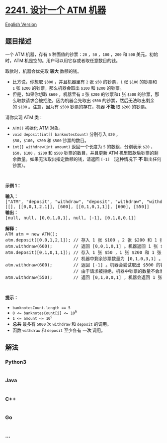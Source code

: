 # [2241. 设计一个 ATM 机器](https://leetcode.cn/problems/design-an-atm-machine)

[English Version](/solution/2200-2299/2241.Design%20an%20ATM%20Machine/README_EN.md)

## 题目描述

<!-- 这里写题目描述 -->

<p>一个 ATM 机器，存有&nbsp;<code>5</code>&nbsp;种面值的钞票：<code>20</code>&nbsp;，<code>50</code>&nbsp;，<code>100</code>&nbsp;，<code>200</code>&nbsp;和&nbsp;<code>500</code>&nbsp;美元。初始时，ATM 机是空的。用户可以用它存或者取任意数目的钱。</p>

<p>取款时，机器会优先取 <b>较大</b>&nbsp;数额的钱。</p>

<ul>
	<li>比方说，你想取&nbsp;<code>$300</code>&nbsp;，并且机器里有&nbsp;<code>2</code>&nbsp;张 <code>$50</code>&nbsp;的钞票，<code>1</code>&nbsp;张&nbsp;<code>$100</code>&nbsp;的钞票和<code>1</code>&nbsp;张&nbsp;<code>$200</code>&nbsp;的钞票，那么机器会取出&nbsp;<code>$100</code> 和&nbsp;<code>$200</code>&nbsp;的钞票。</li>
	<li>但是，如果你想取&nbsp;<code>$600</code>&nbsp;，机器里有&nbsp;<code>3</code>&nbsp;张&nbsp;<code>$200</code>&nbsp;的钞票和<code>1</code>&nbsp;张&nbsp;<code>$500</code>&nbsp;的钞票，那么取款请求会被拒绝，因为机器会先取出&nbsp;<code>$500</code>&nbsp;的钞票，然后无法取出剩余的&nbsp;<code>$100</code>&nbsp;。注意，因为有&nbsp;<code>$500</code>&nbsp;钞票的存在，机器&nbsp;<strong>不能</strong>&nbsp;取&nbsp;<code>$200</code>&nbsp;的钞票。</li>
</ul>

<p>请你实现 ATM 类：</p>

<ul>
	<li><code>ATM()</code>&nbsp;初始化 ATM 对象。</li>
	<li><code>void deposit(int[] banknotesCount)</code>&nbsp;分别存入&nbsp;<code>$20</code>&nbsp;，<code>$50</code>，<code>$100</code>，<code>$200</code>&nbsp;和&nbsp;<code>$500</code>&nbsp;钞票的数目。</li>
	<li><code>int[] withdraw(int amount)</code>&nbsp;返回一个长度为&nbsp;<code>5</code>&nbsp;的数组，分别表示&nbsp;<code>$20</code>&nbsp;，<code>$50</code>，<code>$100</code>&nbsp;，<code>$200</code>&nbsp;和&nbsp;<code>$500</code>&nbsp;钞票的数目，并且更新 ATM 机里取款后钞票的剩余数量。如果无法取出指定数额的钱，请返回&nbsp;<code>[-1]</code>&nbsp;（这种情况下 <strong>不</strong>&nbsp;取出任何钞票）。</li>
</ul>

<p>&nbsp;</p>

<p><strong>示例 1：</strong></p>

<pre>
<strong>输入：</strong>
["ATM", "deposit", "withdraw", "deposit", "withdraw", "withdraw"]
[[], [[0,0,1,2,1]], [600], [[0,1,0,1,1]], [600], [550]]
<strong>输出：</strong>
[null, null, [0,0,1,0,1], null, [-1], [0,1,0,0,1]]

<strong>解释：</strong>
ATM atm = new ATM();
atm.deposit([0,0,1,2,1]); // 存入 1 张 $100 ，2 张 $200 和 1 张 $500 的钞票。
atm.withdraw(600);        // 返回 [0,0,1,0,1] 。机器返回 1 张 $100 和 1 张 $500 的钞票。机器里剩余钞票的数量为 [0,0,0,2,0] 。
atm.deposit([0,1,0,1,1]); // 存入 1 张 $50 ，1 张 $200 和 1 张 $500 的钞票。
                          // 机器中剩余钞票数量为 [0,1,0,3,1] 。
atm.withdraw(600);        // 返回 [-1] 。机器会尝试取出 $500 的钞票，然后无法得到剩余的 $100 ，所以取款请求会被拒绝。
                          // 由于请求被拒绝，机器中钞票的数量不会发生改变。
atm.withdraw(550);        // 返回 [0,1,0,0,1] ，机器会返回 1 张 $50 的钞票和 1 张 $500 的钞票。</pre>

<p>&nbsp;</p>

<p><strong>提示：</strong></p>

<ul>
	<li><code>banknotesCount.length == 5</code></li>
	<li><code>0 &lt;= banknotesCount[i] &lt;= 10<sup>9</sup></code></li>
	<li><code>1 &lt;= amount &lt;= 10<sup>9</sup></code></li>
	<li><strong>总共</strong>&nbsp;最多有&nbsp;<code>5000</code>&nbsp;次&nbsp;<code>withdraw</code> 和&nbsp;<code>deposit</code>&nbsp;的调用。</li>
	<li><span style="">函数 </span><code>withdraw</code> 和&nbsp;<code>deposit</code>&nbsp;至少各有 <strong>一次&nbsp;</strong>调用。</li>
</ul>


## 解法

<!-- 这里可写通用的实现逻辑 -->

<!-- tabs:start -->

### **Python3**

<!-- 这里可写当前语言的特殊实现逻辑 -->

```python

```

### **Java**

<!-- 这里可写当前语言的特殊实现逻辑 -->

```java

```

### **C++**

```cpp

```

### **Go**

```go

```

### **...**

```

```

<!-- tabs:end -->
